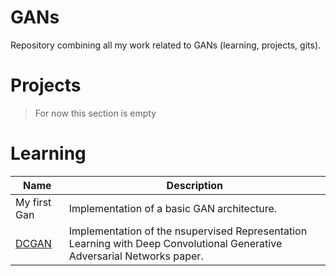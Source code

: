 # GANs
Repository combining all my work related to GANs (learning, projects, gits).

# Projects
> For now this section is empty
# Learning
| Name | Description |
|------|-------------|
|My first Gan| Implementation of a basic GAN architecture. |
| [DCGAN](https://github.com/KTFish/DCGAN)| Implementation of the nsupervised Representation Learning with Deep Convolutional Generative Adversarial Networks paper.|
